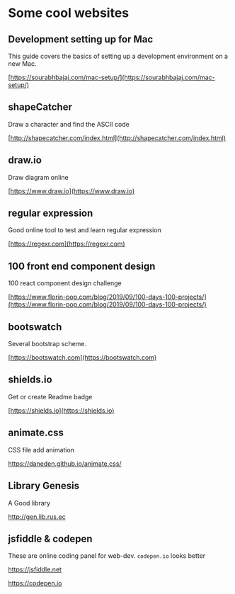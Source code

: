 # Some cool websites


## Development setting up for Mac

This guide covers the basics of setting up a development environment on a new Mac.

[https://sourabhbajaj.com/mac-setup/](https://sourabhbajaj.com/mac-setup/)

## shapeCatcher

Draw a character and find the ASCII code

[http://shapecatcher.com/index.html](http://shapecatcher.com/index.html)

## draw.io

Draw diagram online

[https://www.draw.io](https://www.draw.io)

## regular expression

Good online tool to test and learn regular expression

[https://regexr.com](https://regexr.com)

## 100 front end component design

100 react component design challenge

[https://www.florin-pop.com/blog/2019/09/100-days-100-projects/](https://www.florin-pop.com/blog/2019/09/100-days-100-projects/)

## bootswatch

Several bootstrap scheme.

[https://bootswatch.com](https://bootswatch.com)

## shields.io

Get or create Readme badge

[https://shields.io](https://shields.io)

## animate.css

CSS file add animation

https://daneden.github.io/animate.css/

## Library Genesis

A Good library

http://gen.lib.rus.ec

## jsfiddle & codepen

These are online coding panel for web-dev. `codepen.io` looks better

https://jsfiddle.net

https://codepen.io

